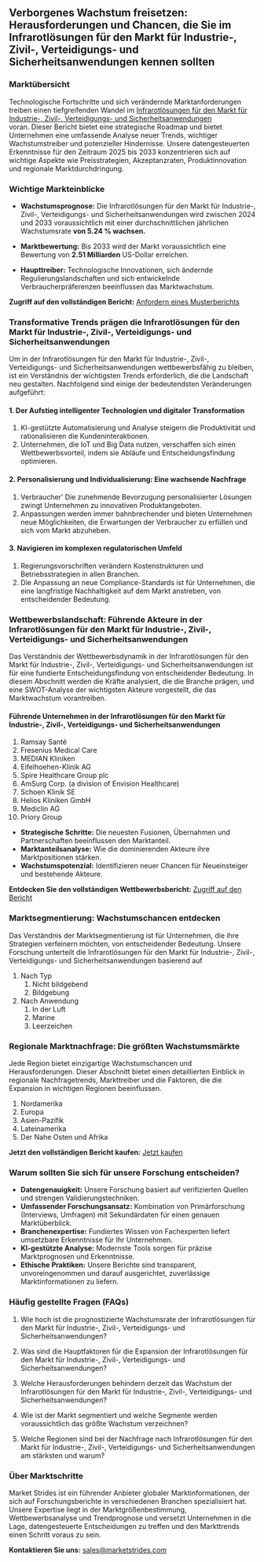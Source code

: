<h2>Verborgenes Wachstum freisetzen: Herausforderungen und Chancen, die Sie im Infrarotl&ouml;sungen f&uuml;r den Markt f&uuml;r Industrie-, Zivil-, Verteidigungs- und Sicherheitsanwendungen kennen sollten</h2>
<h3>Markt&uuml;bersicht&nbsp;</h3>
<p>Technologische Fortschritte und sich ver&auml;ndernde Marktanforderungen treiben einen tiefgreifenden Wandel im <a href="https://marketstrides.com/report/infrared-solutions-for-industrial-civil-defense-and-security-applications-market">Infrarotl&ouml;sungen f&uuml;r den Markt f&uuml;r Industrie-, Zivil-, Verteidigungs- und Sicherheitsanwendungen</a> voran.&nbsp;Dieser Bericht bietet eine strategische Roadmap und bietet Unternehmen eine umfassende Analyse neuer Trends, wichtiger Wachstumstreiber und potenzieller Hindernisse. Unsere datengesteuerten Erkenntnisse f&uuml;r den Zeitraum 2025 bis 2033 konzentrieren sich auf wichtige Aspekte wie Preisstrategien, Akzeptanzraten, Produktinnovation und regionale Marktdurchdringung.</p>
<h3>Wichtige Markteinblicke</h3>
<ul>
<li>
<p><strong>Wachstumsprognose:</strong> Die Infrarotl&ouml;sungen f&uuml;r den Markt f&uuml;r Industrie-, Zivil-, Verteidigungs- und Sicherheitsanwendungen wird zwischen 2024 und 2033 voraussichtlich mit einer durchschnittlichen j&auml;hrlichen Wachstumsrate <strong>von 5.24 % wachsen.</strong></p>
</li>
<li>
<p><strong>Marktbewertung:</strong> Bis 2033 wird der Markt voraussichtlich eine Bewertung von <strong>2.51 Milliarden</strong> US-Dollar erreichen.</p>
</li>
<li>
<p><strong>Haupttreiber:</strong> Technologische Innovationen, sich &auml;ndernde Regulierungslandschaften und sich entwickelnde Verbraucherpr&auml;ferenzen beeinflussen das Marktwachstum.</p>
</li>
</ul>
<p><strong>Zugriff auf den vollst&auml;ndigen Bericht:</strong> <a href="https://marketstrides.com/request-sample/infrared-solutions-for-industrial-civil-defense-and-security-applications-market">Anfordern eines Musterberichts</a></p>
<h3>Transformative Trends pr&auml;gen die Infrarotl&ouml;sungen f&uuml;r den Markt f&uuml;r Industrie-, Zivil-, Verteidigungs- und Sicherheitsanwendungen</h3>
<p>Um in der Infrarotl&ouml;sungen f&uuml;r den Markt f&uuml;r Industrie-, Zivil-, Verteidigungs- und Sicherheitsanwendungen wettbewerbsf&auml;hig zu bleiben, ist ein Verst&auml;ndnis der wichtigsten Trends erforderlich, die die Landschaft neu gestalten. Nachfolgend sind einige der bedeutendsten Ver&auml;nderungen aufgef&uuml;hrt:</p>
<h4>1. Der Aufstieg intelligenter Technologien und digitaler Transformation</h4>
<ol>
<li>KI-gest&uuml;tzte Automatisierung und Analyse steigern die Produktivit&auml;t und rationalisieren die Kundeninteraktionen.</li>
<li>Unternehmen, die IoT und Big Data nutzen, verschaffen sich einen Wettbewerbsvorteil, indem sie Abl&auml;ufe und Entscheidungsfindung optimieren.</li>
</ol>
<h4>2. Personalisierung und Individualisierung: Eine wachsende Nachfrage</h4>
<ol>
<li>Verbraucher&rsquo; Die zunehmende Bevorzugung personalisierter L&ouml;sungen zwingt Unternehmen zu innovativen Produktangeboten.</li>
<li>Anpassungen werden immer bahnbrechender und bieten Unternehmen neue M&ouml;glichkeiten, die Erwartungen der Verbraucher zu erf&uuml;llen und sich vom Markt abzuheben.</li>
</ol>
<h4>3. Navigieren im komplexen regulatorischen Umfeld</h4>
<ol>
<li>Regierungsvorschriften ver&auml;ndern Kostenstrukturen und Betriebsstrategien in allen Branchen.</li>
<li>Die Anpassung an neue Compliance-Standards ist f&uuml;r Unternehmen, die eine langfristige Nachhaltigkeit auf dem Markt anstreben, von entscheidender Bedeutung.</li>
</ol>
<h3>Wettbewerbslandschaft: F&uuml;hrende Akteure in der Infrarotl&ouml;sungen f&uuml;r den Markt f&uuml;r Industrie-, Zivil-, Verteidigungs- und Sicherheitsanwendungen</h3>
<p>Das Verst&auml;ndnis der Wettbewerbsdynamik in der Infrarotl&ouml;sungen f&uuml;r den Markt f&uuml;r Industrie-, Zivil-, Verteidigungs- und Sicherheitsanwendungen ist f&uuml;r eine fundierte Entscheidungsfindung von entscheidender Bedeutung. In diesem Abschnitt werden die Kr&auml;fte analysiert, die die Branche pr&auml;gen, und eine SWOT-Analyse der wichtigsten Akteure vorgestellt, die das Marktwachstum vorantreiben.</p>
<h4>F&uuml;hrende Unternehmen in der Infrarotl&ouml;sungen f&uuml;r den Markt f&uuml;r Industrie-, Zivil-, Verteidigungs- und Sicherheitsanwendungen</h4>
<ol>
<li>Ramsay Sant&eacute;</li>
<li>Fresenius Medical Care</li>
<li>MEDIAN Kliniken</li>
<li>Eifelhoehen-Klinik AG</li>
<li>Spire Healthcare Group plc</li>
<li>AmSurg Corp. (a division of Envision Healthcare)</li>
<li>Schoen Klinik SE</li>
<li>Helios Kliniken GmbH</li>
<li>Mediclin AG</li>
<li>Priory Group</li>
</ol>
<ul>
<li><strong>Strategische Schritte:</strong> Die neuesten Fusionen, &Uuml;bernahmen und Partnerschaften beeinflussen den Marktanteil.</li>
<li><strong>Marktanteilsanalyse:</strong> Wie die dominierenden Akteure ihre Marktpositionen st&auml;rken.</li>
<li><strong>Wachstumspotenzial:</strong> Identifizieren neuer Chancen f&uuml;r Neueinsteiger und bestehende Akteure.</li>
</ul>
<p><strong>Entdecken Sie den vollst&auml;ndigen Wettbewerbsbericht:</strong> <a href="https://marketstrides.com/report/infrared-solutions-for-industrial-civil-defense-and-security-applications-market">Zugriff auf den Bericht</a></p>
<h3>Marktsegmentierung: Wachstumschancen entdecken</h3>
<p>Das Verst&auml;ndnis der Marktsegmentierung ist f&uuml;r Unternehmen, die ihre Strategien verfeinern m&ouml;chten, von entscheidender Bedeutung. Unsere Forschung unterteilt die Infrarotl&ouml;sungen f&uuml;r den Markt f&uuml;r Industrie-, Zivil-, Verteidigungs- und Sicherheitsanwendungen basierend auf</p>
<ol>
<li>Nach Typ
<ol>
<li>Nicht bildgebend</li>
<li>Bildgebung</li>
</ol>
</li>
<li>Nach Anwendung
<ol>
<li>In der Luft</li>
<li>Marine</li>
<li>Leerzeichen</li>
</ol>
</li>
</ol>
<h3>Regionale Marktnachfrage: Die gr&ouml;&szlig;ten Wachstumsm&auml;rkte</h3>
<p>Jede Region bietet einzigartige Wachstumschancen und Herausforderungen. Dieser Abschnitt bietet einen detaillierten Einblick in regionale Nachfragetrends, Markttreiber und die Faktoren, die die Expansion in wichtigen Regionen beeinflussen.</p>
<ol>
<li>Nordamerika</li>
<li>Europa</li>
<li>Asien-Pazifik</li>
<li>Lateinamerika</li>
<li>Der Nahe Osten und Afrika</li>
</ol>
<p><strong>Jetzt den vollst&auml;ndigen Bericht kaufen:</strong> <a href="https://marketstrides.com/buyNow/infrared-solutions-for-industrial-civil-defense-and-security-applications-market?price=single_price">Jetzt kaufen</a></p>
<h3>Warum sollten Sie sich f&uuml;r unsere Forschung entscheiden?</h3>
<ul>
<li><strong>Datengenauigkeit:</strong> Unsere Forschung basiert auf verifizierten Quellen und strengen Validierungstechniken.</li>
<li><strong>Umfassender Forschungsansatz:</strong> Kombination von Prim&auml;rforschung (Interviews, Umfragen) mit Sekund&auml;rdaten f&uuml;r einen genauen Markt&uuml;berblick.</li>
<li><strong>Branchenexpertise:</strong> Fundiertes Wissen von Fachexperten liefert umsetzbare Erkenntnisse f&uuml;r Ihr Unternehmen.</li>
<li><strong>KI-gest&uuml;tzte Analyse:</strong> Modernste Tools sorgen f&uuml;r pr&auml;zise Marktprognosen und Erkenntnisse.</li>
<li><strong>Ethische Praktiken:</strong> Unsere Berichte sind transparent, unvoreingenommen und darauf ausgerichtet, zuverl&auml;ssige Marktinformationen zu liefern.</li>
</ul>
<h3>H&auml;ufig gestellte Fragen (FAQs)</h3>
<ol>
<li>
<p>Wie hoch ist die prognostizierte Wachstumsrate der Infrarotl&ouml;sungen f&uuml;r den Markt f&uuml;r Industrie-, Zivil-, Verteidigungs- und Sicherheitsanwendungen?</p>
</li>
<li>
<p>Was sind die Hauptfaktoren f&uuml;r die Expansion der Infrarotl&ouml;sungen f&uuml;r den Markt f&uuml;r Industrie-, Zivil-, Verteidigungs- und Sicherheitsanwendungen?</p>
</li>
<li>
<p>Welche Herausforderungen behindern derzeit das Wachstum der Infrarotl&ouml;sungen f&uuml;r den Markt f&uuml;r Industrie-, Zivil-, Verteidigungs- und Sicherheitsanwendungen?</p>
</li>
<li>
<p>Wie ist der Markt segmentiert und welche Segmente werden voraussichtlich das gr&ouml;&szlig;te Wachstum verzeichnen?</p>
</li>
<li>
<p>Welche Regionen sind bei der Nachfrage nach Infrarotl&ouml;sungen f&uuml;r den Markt f&uuml;r Industrie-, Zivil-, Verteidigungs- und Sicherheitsanwendungen am st&auml;rksten und warum?</p>
</li>
</ol>
<h3><strong>&Uuml;ber Marktschritte</strong></h3>
<p>Market Strides ist ein f&uuml;hrender Anbieter globaler Marktinformationen, der sich auf Forschungsberichte in verschiedenen Branchen spezialisiert hat. Unsere Expertise liegt in der Marktgr&ouml;&szlig;enbestimmung, Wettbewerbsanalyse und Trendprognose und versetzt Unternehmen in die Lage, datengesteuerte Entscheidungen zu treffen und den Markttrends einen Schritt voraus zu sein.</p>
<p><strong>Kontaktieren Sie uns:</strong> <a href="mailto:sales@marketstrides.com">sales@marketstrides.com</a></p>
